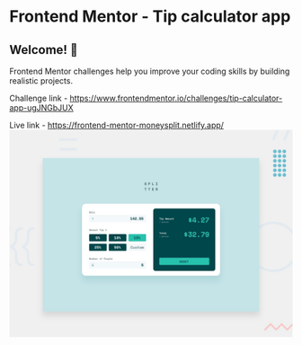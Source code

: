# Frontend Mentor - Tip calculator app

## Welcome! 👋

Frontend Mentor challenges help you improve your coding skills by building realistic projects.

Challenge link - https://www.frontendmentor.io/challenges/tip-calculator-app-ugJNGbJUX

Live link - https://frontend-mentor-moneysplit.netlify.app/
![Design preview for the Tip calculator app coding challenge](./design/desktop-preview.jpg)
